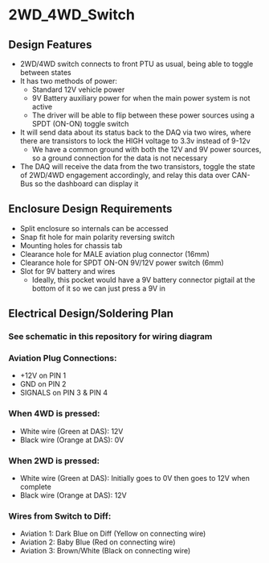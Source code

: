 # 2WD_4WD_Switch

## Design Features

* 2WD/4WD switch connects to front PTU as usual, being able to toggle between states
* It has two methods of power:
  * Standard 12V vehicle power
  * 9V Battery auxiliary power for when the main power system is not active
  * The driver will be able to flip between these power sources using a SPDT (ON-ON) toggle switch 
* It will send data about its status back to the DAQ via two wires, where there are transistors to lock the HIGH voltage to 3.3v instead of 9-12v
  * We have a common ground with both the 12V and 9V power sources, so a ground connection for the data is not necessary
* The DAQ will receive the data from the two transistors, toggle the state of 2WD/4WD engagement accordingly, and relay this data over CAN-Bus so the dashboard can display it

## Enclosure Design Requirements

* Split enclosure so internals can be accessed
* Snap fit hole for main polarity reversing switch
* Mounting holes for chassis tab
* Clearance hole for MALE aviation plug connector (16mm)
* Clearance hole for SPDT ON-ON 9V/12V power switch (6mm)
* Slot for 9V battery and wires
   * Ideally, this pocket would have a 9V battery connector pigtail at the bottom of it so we can just press a 9V in

## Electrical Design/Soldering Plan

### See schematic in this repository for wiring diagram

### Aviation Plug Connections:

  * +12V on PIN 1
  * GND on PIN 2
  * SIGNALS on PIN 3 & PIN 4

### When 4WD is pressed:
* White wire (Green at DAS): 12V
* Black wire (Orange at DAS): 0V

### When 2WD is pressed:
* White wire (Green at DAS): Initially goes to 0V then goes to 12V when complete
* Black wire (Orange at DAS): 12V


### Wires from Switch to Diff:

 * Aviation 1: Dark Blue on Diff (Yellow on connecting wire)
 * Aviation 2: Baby Blue (Red on connecting wire)
 * Aviation 3: Brown/White (Black on connecting wire)

